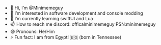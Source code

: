 - 👋 Hi, I’m @Minimemeguy
- 👀 I’m interested in software development and console modding
- 🌱 I’m currently learning swiftUI and Lua
- 📫 How to reach me discord: officalminimemeguy PSN:minimemeguy 
- 😄 Pronouns: He/Him
- ⚡ Fun fact: I am from Egypt! 🇪🇬 (born in Tennessee)